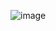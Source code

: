 ![image](https://github.com/AlexeiKonev/sumator/assets/96721680/5e8179b6-ed0a-4e59-8088-2630e6f7034a)
